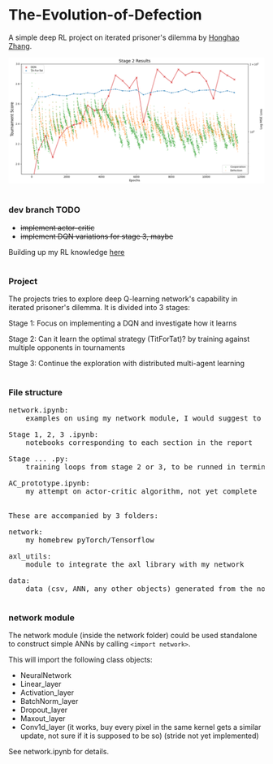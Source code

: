 # The-Evolution-of-Defection
A simple deep RL project on iterated prisoner's dilemma by [Honghao Zhang](https://github.com/hongh-zhang).

![Image of stage 2](data/s2.png)

#

### dev branch TODO

- <s>implement actor-critic </s>
- <s>implement DQN variations for stage 3, maybe </s>


Building up my RL knowledge [here](https://github.com/hongh-zhang/RL-playground)
	
#

### Project

The projects tries to explore deep Q-learning network's capability in iterated prisoner's dilemma.
It is divided into 3 stages:

Stage 1: Focus on implementing a DQN and investigate how it learns

Stage 2: Can it learn the optimal strategy (TitForTat)? by training against multiple opponents in tournaments

Stage 3: Continue the exploration with distributed multi-agent learning

#

### File structure
<pre>
network.ipynb: 
	examples on using my network module, I would suggest to have a look on this before reading other notebooks

Stage 1, 2, 3 .ipynb:
	notebooks corresponding to each section in the report
    
Stage ... .py:
    training loops from stage 2 or 3, to be runned in terminals for data collections

AC_prototype.ipynb:
	my attempt on actor-critic algorithm, not yet complete


These are accompanied by 3 folders:

network:
	my homebrew pyTorch/Tensorflow

axl_utils:
	module to integrate the axl library with my network

data:
	data (csv, ANN, any other objects) generated from the notebooks
</pre>

#

### network module
The network module (inside the network folder) could be used standalone to construct simple ANNs by calling `<import network>`.

This will import the following class objects:
- NeuralNetwork
- Linear_layer
- Activation_layer
- BatchNorm_layer
- Dropout_layer
- Maxout_layer
- Conv1d_layer (it works, buy every pixel in the same kernel gets a similar update, not sure if it is supposed to be so) (stride not yet implemented)

See network.ipynb for details.

#
